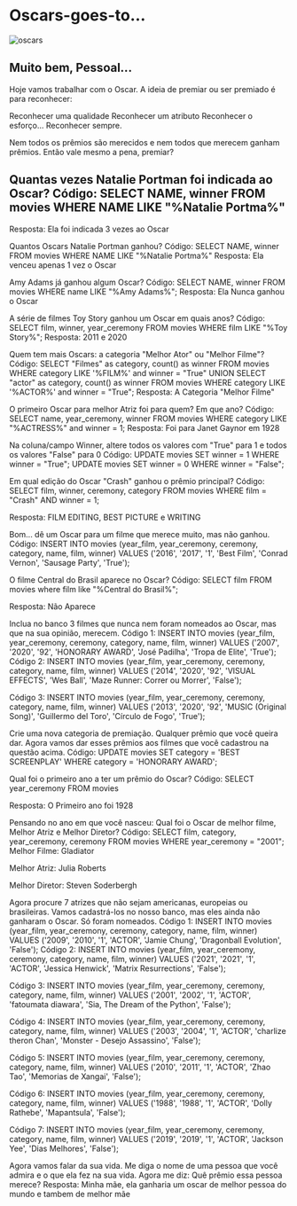 # Oscars-goes-to...
![oscars](https://github.com/LucasSilva77/Oscars-goes-to/assets/125465336/e30d2620-d66e-4f14-97c7-30e93c95f0c9) 

## Muito bem, Pessoal...
Hoje vamos trabalhar com o Oscar. A ideia de premiar ou ser premiado é para reconhecer:

Reconhecer uma qualidade Reconhecer um atributo Reconhecer o esforço... Reconhecer sempre.

Nem todos os prêmios são merecidos e nem todos que merecem ganham prêmios. Então vale mesmo a pena, premiar?

## Quantas vezes Natalie Portman foi indicada ao Oscar? Código: SELECT NAME, winner FROM movies WHERE NAME LIKE "%Natalie Portma%"
Resposta: Ela foi indicada 3 vezes ao Oscar

Quantos Oscars Natalie Portman ganhou? Código: SELECT NAME, winner FROM movies WHERE NAME LIKE "%Natalie Portma%"
Resposta: Ela venceu apenas 1 vez o Oscar

Amy Adams já ganhou algum Oscar? Código: SELECT NAME, winner FROM movies WHERE name LIKE "%Amy Adams%";
Resposta: Ela Nunca ganhou o Oscar

A série de filmes Toy Story ganhou um Oscar em quais anos? Código: SELECT film, winner, year_ceremony FROM movies WHERE film LIKE "%Toy Story%";
Resposta: 2011 e 2020

Quem tem mais Oscars: a categoria "Melhor Ator" ou "Melhor Filme"? Código: SELECT "Filmes" as category, count() as winner FROM movies WHERE category LIKE '%FILM%' and winner = "True" UNION SELECT "actor" as category, count() as winner FROM movies WHERE category LIKE '%ACTOR%' and winner = "True";
Resposta: A Categoria "Melhor Filme"

O primeiro Oscar para melhor Atriz foi para quem? Em que ano? Código: SELECT name, year_ceremony, winner FROM movies WHERE category LIKE "%ACTRESS%" and winner = 1;
Resposta: Foi para Janet Gaynor em 1928

Na coluna/campo Winner, altere todos os valores com "True" para 1 e todos os valores "False" para 0 Código: UPDATE movies SET winner = 1 WHERE winner = "True"; UPDATE movies SET winner = 0 WHERE winner = "False";

Em qual edição do Oscar "Crash" ganhou o prêmio principal? Código: SELECT film, winner, ceremony, category FROM movies WHERE film = "Crash" AND winner = 1;

Resposta: FILM EDITING, BEST PICTURE e WRITING

Bom... dê um Oscar para um filme que merece muito, mas não ganhou. Código: INSERT INTO movies (year_film, year_ceremony, ceremony, category, name, film, winner) VALUES ('2016', '2017', '1', 'Best Film', 'Conrad Vernon', 'Sausage Party', 'True');

O filme Central do Brasil aparece no Oscar? Código: SELECT film FROM movies where film like "%Central do Brasil%";

Resposta: Não Aparece

Inclua no banco 3 filmes que nunca nem foram nomeados ao Oscar, mas que na sua opinião, merecem. Código 1: INSERT INTO movies (year_film, year_ceremony, ceremony, category, name, film, winner) VALUES ('2007', '2020', '92', 'HONORARY AWARD', 'José Padilha', 'Tropa de Elite', 'True');
Código 2: INSERT INTO movies (year_film, year_ceremony, ceremony, category, name, film, winner) VALUES ('2014', '2020', '92', 'VISUAL EFFECTS', 'Wes Ball', 'Maze Runner: Correr ou Morrer', 'False');

Código 3: INSERT INTO movies (year_film, year_ceremony, ceremony, category, name, film, winner) VALUES ('2013', '2020', '92', 'MUSIC (Original Song)', 'Guillermo del Toro', 'Círculo de Fogo', 'True');

Crie uma nova categoria de premiação. Qualquer prêmio que você queira dar. Agora vamos dar esses prêmios aos filmes que você cadastrou na questão acima. Código: UPDATE movies SET category = 'BEST SCREENPLAY' WHERE category = 'HONORARY AWARD';

Qual foi o primeiro ano a ter um prêmio do Oscar? Código: SELECT year_ceremony FROM movies

Resposta: O Primeiro ano foi 1928

Pensando no ano em que você nasceu: Qual foi o Oscar de melhor filme, Melhor Atriz e Melhor Diretor? Código: SELECT film, category, year_ceremony, ceremony FROM movies WHERE year_ceremony = "2001";
Melhor Filme: Gladiator

Melhor Atriz: Julia Roberts

Melhor Diretor: Steven Soderbergh

Agora procure 7 atrizes que não sejam americanas, europeias ou brasileiras. Vamos cadastrá-los no nosso banco, mas eles ainda não ganharam o Oscar. Só foram nomeados. Código 1: INSERT INTO movies (year_film, year_ceremony, ceremony, category, name, film, winner) VALUES ('2009', '2010', '1', 'ACTOR', 'Jamie Chung', 'Dragonball Evolution', 'False');
Código 2: INSERT INTO movies (year_film, year_ceremony, ceremony, category, name, film, winner) VALUES ('2021', '2021', '1', 'ACTOR', 'Jessica Henwick', 'Matrix Resurrections', 'False');

Código 3: INSERT INTO movies (year_film, year_ceremony, ceremony, category, name, film, winner) VALUES ('2001', '2002', '1', 'ACTOR', 'fatoumata diawara', 'Sia, The Dream of the Python', 'False');

Código 4: INSERT INTO movies (year_film, year_ceremony, ceremony, category, name, film, winner) VALUES ('2003', '2004', '1', 'ACTOR', 'charlize theron Chan', 'Monster - Desejo Assassino', 'False');

Código 5: INSERT INTO movies (year_film, year_ceremony, ceremony, category, name, film, winner) VALUES ('2010', '2011', '1', 'ACTOR', 'Zhao Tao', 'Memorias de Xangai', 'False');

Código 6: INSERT INTO movies (year_film, year_ceremony, ceremony, category, name, film, winner) VALUES ('1988', '1988', '1', 'ACTOR', 'Dolly Rathebe', 'Mapantsula', 'False');

Código 7: INSERT INTO movies (year_film, year_ceremony, ceremony, category, name, film, winner) VALUES ('2019', '2019', '1', 'ACTOR', 'Jackson Yee', 'Dias Melhores', 'False');

Agora vamos falar da sua vida. Me diga o nome de uma pessoa que você admira e o que ela fez na sua vida. Agora me diz: Quê prêmio essa pessoa merece? Resposta: Minha mãe, ela ganharia um oscar de melhor pessoa do mundo e tambem de melhor mãe
